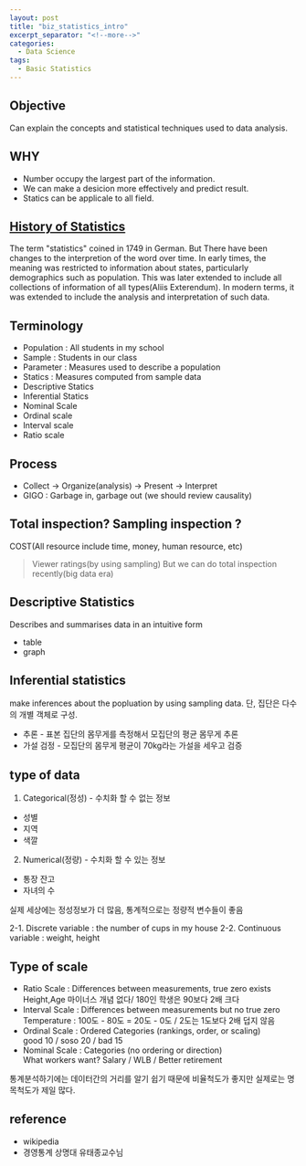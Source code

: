 ```yaml
---
layout: post
title: "biz_statistics_intro"
excerpt_separator: "<!--more-->"
categories:
  - Data Science
tags:
  - Basic Statistics
---
```


## Objective
Can explain the concepts and statistical techniques used to data analysis.

<!--more-->

## WHY
* Number occupy the largest part of the information.
* We can make a desicion more effectively and predict result.
* Statics can be applicale to all field.

<!--more-->

## [History of Statistics](https://en.wikipedia.org/wiki/History_of_statistics)
The term "statistics" coined in 1749 in German. But There have been changes to the interpretion of the word over time. In early times, the meaning was restricted to information about states, particularly demographics such as population. This was later extended to include all collections of information of all types(Aliis Exterendum). In modern terms, it was extended to include the analysis and interpretation of such data. 

<!--more-->

## Terminology
* Population : All students in my school
* Sample : Students in our class
* Parameter : Measures used to describe a population
* Statics : Measures computed from sample data
* Descriptive Statics
* Inferential Statics
* Nominal Scale
* Ordinal scale
* Interval scale
* Ratio scale

<!--more-->

## Process
* Collect -> Organize(analysis) -> Present -> Interpret
* GIGO : Garbage in, garbage out (we should review causality)

<!--more-->

## Total inspection? Sampling inspection ?

COST(All resource include time, money, human resource, etc)

> Viewer ratings(by using sampling)
> But we can do total inspection recently(big data era)

<!--more-->

## Descriptive Statistics

Describes and summarises data in an intuitive form
* table
* graph

<!--more-->

## Inferential statistics

make inferences about the popluation by using sampling data. 단, 집단은 다수의 개별 객체로 구성.

* 추론 - 표본 집단의 몸무게를 측정해서 모집단의 평균 몸무게 추론
* 가설 검정 - 모집단의 몸무게 평균이 70kg라는 가설을 세우고 검증

<!--more-->

## type of data

1. Categorical(정성) - 수치화 할 수 없는 정보
* 성별
* 지역
* 색깔

2. Numerical(정량) - 수치화 할 수 있는 정보
* 통장 잔고
* 자녀의 수

실제 세상에는 정성정보가 더 많음, 통계적으로는 정량적 변수들이 좋음

2-1. Discrete variable : the number of cups in my house
2-2. Continuous variable : weight, height

<!--more-->

## Type of scale

* Ratio Scale : Differences between measurements, true zero exists  
Height,Age 마이너스 개념 없다/ 180인 학생은 90보다 2배 크다
* Interval Scale : Differences between measurements but no true zero  
Temperature : 100도 - 80도 = 20도 - 0도 / 2도는 1도보다 2배 덥지 않음
* Ordinal Scale : Ordered Categories (rankings, order, or scaling)  
good 10 / soso 20 / bad 15
* Nominal Scale : Categories (no ordering or direction)  
What workers want? Salary / WLB / Better retirement

통계분석하기에는 데이터간의 거리를 알기 쉽기 때문에 비율척도가 좋지만 실제로는 명목척도가 제일 많다.



<!--more-->



## reference
* wikipedia
* 경영통계 상명대 유태종교수님

